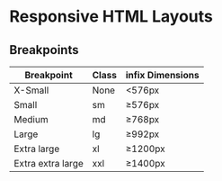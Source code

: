 # Responsive HTML Layouts

## Breakpoints

|Breakpoint|	Class| infix	Dimensions|
|----------|-------|------------------|
|X-Small|	None|	<576px|
|Small|	sm|	≥576px|
|Medium|	md|	≥768px|
|Large|	lg|	≥992px|
|Extra large|	xl|	≥1200px|
|Extra extra large|	xxl|	≥1400px|

